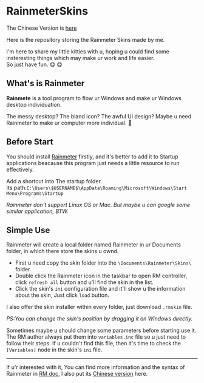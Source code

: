 # RainmeterSkins

The Chinese Version is [here](README_Chi.md)

Here is the repository storing the Rainmeter Skins made by me.

I'm here to share my little kitties with u, hoping u could find some insteresting things which may make ur work and life easier.  
So just have fun.  😋 😋

## What's is Rainmeter

__Rainmete__ is a tool program to flow ur Windows and make ur Windows desktop individuation.

The messy desktop? The bland icon? The awful UI design? Maybe u need Rainmeter to make ur computer more individual. 💖

## Before Start

You should install [Rainmeter](https://www.rainmeter.net/) firstly, and it's better to add it to Startup applications beacause this program just needs a little resource to run effectively.

Add a shortcut into The startup folder.  
Its path:`C:\Users\$USERNAME$\AppData\Roaming\Microsoft\Windows\Start Menu\Programs\Startup`

_Rainmeter don't support Linux OS or Mac. But maybe u can google some similar application, BTW._

## Simple Use

Rainmeter will create a local folder named Rainmeter in ur Documents folder, in which there store the skins u ownd. 

* First u need copy the skin folder into the `\Documents\Rainmeter\Skins\` folder.
* Double click the Rainmeter icon in the taskbar to open RM controller, click `refresh all` button and u'll find the skin in the list.
* Click the skin's `ini` configuration file and it'll show u the information about the skin, Just click `load` button.

I also offer the skin installer within every folder, just download `.rmskin` file.

_PS:You can change the skin's position by dragging it on Windows directly._

Sometimes maybe u should change some parameters before starting use it. The RM author always put them into `variables.inc` file so u just need to follow their steps. If u couldn't find this file, then it's time to check the `[Variables]` node in the skin's `ini` file. 

-----

If u'r interested with it, You can find more information and the syntax of Rainmeter in [RM doc](https://docs.rainmeter.net/), I also put its [Chinese version](Rainmeter_4.3.docx) here.
